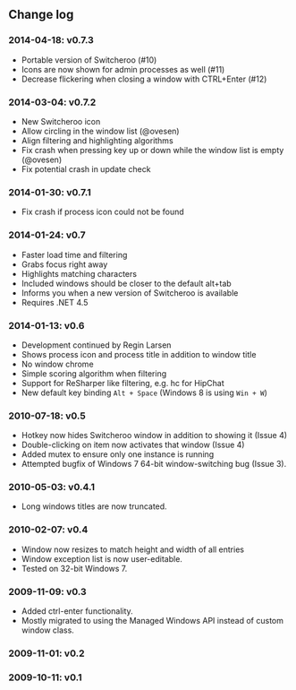Change log
----------

### 2014-04-18: v0.7.3 ###
- Portable version of Switcheroo (#10)
- Icons are now shown for admin processes as well (#11)
- Decrease flickering when closing a window with CTRL+Enter (#12)

### 2014-03-04: v0.7.2 ###
- New Switcheroo icon
- Allow circling in the window list (@ovesen)
- Align filtering and highlighting algorithms
- Fix crash when pressing key up or down while the window list is empty (@ovesen)
- Fix potential crash in update check

### 2014-01-30: v0.7.1 ###
- Fix crash if process icon could not be found

### 2014-01-24: v0.7 ###
- Faster load time and filtering
- Grabs focus right away
- Highlights matching characters
- Included windows should be closer to the default alt+tab
- Informs you when a new version of Switcheroo is available
- Requires .NET 4.5

### 2014-01-13: v0.6 ###
- Development continued by Regin Larsen
- Shows process icon and process title in addition to window title
- No window chrome
- Simple scoring algorithm when filtering
- Support for ReSharper like filtering, e.g. hc for HipChat
- New default key binding `Alt + Space` (Windows 8 is using `Win + W`)

### 2010-07-18: v0.5 ###
- Hotkey now hides Switcheroo window in addition to showing it (Issue 4)
- Double-clicking on item now activates that window (Issue 4)
- Added mutex to ensure only one instance is running
- Attempted bugfix of Windows 7 64-bit window-switching bug (Issue 3).

### 2010-05-03: v0.4.1 ###
- Long windows titles are now truncated.

### 2010-02-07: v0.4 ###
- Window now resizes to match height and width of all entries
- Window exception list is now user-editable.  
- Tested on 32-bit Windows 7.

### 2009-11-09: v0.3 ###
- Added ctrl-enter functionality.
- Mostly migrated to using the Managed Windows API instead of custom window class.

### 2009-11-01: v0.2 ###

### 2009-10-11: v0.1 ###
